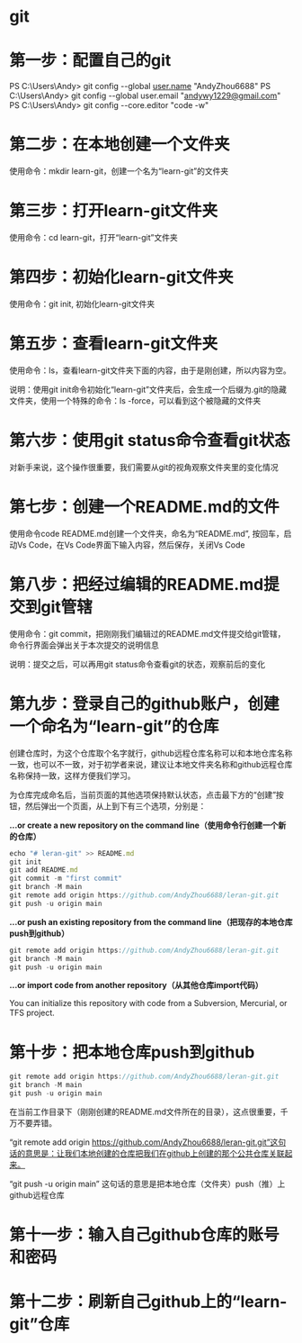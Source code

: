 # git

# 第一步：配置自己的git

PS C:\Users\Andy> git config --global [user.name](http://user.name/) "AndyZhou6688"
PS C:\Users\Andy> git config --global user.email "[andywy1229@gmail.com](mailto:andywy1229@gmail.com)"
PS C:\Users\Andy> git config --core.editor "code -w"

# 第二步：在本地创建一个文件夹

使用命令：mkdir learn-git，创建一个名为“learn-git”的文件夹

# 第三步：打开learn-git文件夹

使用命令：cd learn-git，打开“learn-git”文件夹

# 第四步：初始化learn-git文件夹

使用命令：git init, 初始化learn-git文件夹

# 第五步：查看learn-git文件夹

使用命令：ls，查看learn-git文件夹下面的内容，由于是刚创建，所以内容为空。

说明：使用git init命令初始化“learn-git”文件夹后，会生成一个后缀为.git的隐藏文件夹，使用一个特殊的命令：ls -force，可以看到这个被隐藏的文件夹

# 第六步：使用git status命令查看git状态

对新手来说，这个操作很重要，我们需要从git的视角观察文件夹里的变化情况

# 第七步：创建一个README.md的文件
使用命令code README.md创建一个文件夹，命名为“README.md”, 按回车，启动Vs Code，在Vs Code界面下输入内容，然后保存，关闭Vs Code

# 第八步：把经过编辑的README.md提交到git管辖

使用命令：git commit，把刚刚我们编辑过的README.md文件提交给git管辖，命令行界面会弹出关于本次提交的说明信息

说明：提交之后，可以再用git status命令查看git的状态，观察前后的变化

# 第九步：登录自己的github账户，创建一个命名为“learn-git”的仓库

创建仓库时，为这个仓库取个名字就行，github远程仓库名称可以和本地仓库名称一致，也可以不一致，对于初学者来说，建议让本地文件夹名称和github远程仓库名称保持一致，这样方便我们学习。

为仓库完成命名后，当前页面的其他选项保持默认状态，点击最下方的“创建”按钮，然后弹出一个页面，从上到下有三个选项，分别是：

**…or create a new repository on the command line（**使用命令行创建一个新的仓库**）**

```jsx
echo "# leran-git" >> README.md
git init
git add README.md
git commit -m "first commit"
git branch -M main
git remote add origin https://github.com/AndyZhou6688/leran-git.git
git push -u origin main
```

**…or push an existing repository from the command line（把现存的本地仓库push到github）**

```jsx
git remote add origin https://github.com/AndyZhou6688/leran-git.git
git branch -M main
git push -u origin main
```

**…or import code from another repository（从其他仓库import代码）**

You can initialize this repository with code from a Subversion, Mercurial, or TFS project.

# 第十步：把本地仓库push到github

```jsx
git remote add origin https://github.com/AndyZhou6688/leran-git.git
git branch -M main
git push -u origin main
```

在当前工作目录下（刚刚创建的README.md文件所在的目录），这点很重要，千万不要弄错。

“git remote add origin https://github.com/AndyZhou6688/leran-git.git”这句话的意思是：让我们本地创建的仓库把我们在github上创建的那个公共仓库关联起来。

“git push -u origin main” 这句话的意思是把本地仓库（文件夹）push（推）上github远程仓库

# 第十一步：输入自己github仓库的账号和密码

# 第十二步：刷新自己github上的“learn-git”仓库